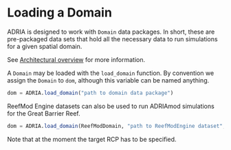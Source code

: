 # Loading a Domain

ADRIA is designed to work with `Domain` data packages.
In short, these are pre-packaged data sets that hold all the necessary data to run
simulations for a given spatial domain.

See [Architectural overview](@ref) for more information.

A `Domain` may be loaded with the `load_domain` function.
By convention we assign the `Domain` to `dom`, although this variable can be named anything.

```julia
dom = ADRIA.load_domain("path to domain data package")
```

ReefMod Engine datasets can also be used to run ADRIAmod simulations for the Great Barrier
Reef.

```julia
dom = ADRIA.load_domain(ReefModDomain, "path to ReefModEngine dataset", "45")
```

Note that at the moment the target RCP has to be specified.
